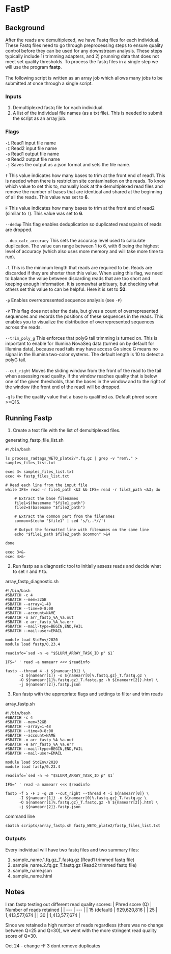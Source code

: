 # FastP

## Background
After the reads are demultiplexed, we have Fastq files for each individual. These Fastq files need to go through preprocessing steps to ensure quality control before they can be used for any downstream analysis. These steps typically include 1) trimming adapters, and 2) prunning data that does not meet set quality thresholds. To process the fastq files in a single step we will use the program **fastp**.  \
  \
The following script is written as an array job which allows many jobs to be submitted at once through a single script.     
  
### Inputs
1. Demultiplexed fastq file for each individual.
2. A list of the individual file names (as a txt file). This is needed to submit the script as an array job.
### Flags
`-i` Read1 input file name  \
`-I` Read2 input file name  \
`-o` Read1 output file name  \
`-O` Read2 output file name  \
`-j` Saves the output as a json format and sets the file name.  \
  \
`f` This value indicates how many bases to trim at the front end of read1. This is needed when there is restriction site contamination on the reads. To know which value to set this to, manually look at the demultiplexed read files and remove the number of bases that are identical and shared at the beginning of all the reads. This value was set to **6**.  \
  \
`F` This value indicates how many bases to trim at the front end of read2 (similar to `f`). This value was set to **6**.  \
  \
`--dedup` This flag enables deduplication so duplicated reads/pairs of reads are dropped.  \
  \
`--dup_calc_accuracy` This sets the accuracy level used to calculate duplication. The value can range between 1 to 6, with 6 being the highest level of accuracy (which also uses more memory and will take more time to run).  \
  \
`-l` This is the minimum length that reads are required to be. Reads are discarded if they are shorter than this value. When using this flag, we need to balance the value between discarding reads that are too short and keeping enough information. It is somewhat arbituary, but checking what others set this value to can be helpful. Here it is set to **50**.  \
  \
`-p` Enables overrepresented sequence analysis (see `-P`)  \
  \
`-P` This flag does not alter the data, but gives a count of overrepresented sequences and records the positions of these sequences in the reads. This enables you to visualize the distribution of overrepresented sequences across the reads.   \
  \
`--trim_poly_g` This enforces that polyG tail trimming is turned on. This is important to enable for Illumina NovaSeq data (turned on by default for Illumina data), because read tails may have access Gs since G means no signal in the Illumina two-color systems. The default length is 10 to detect a polyG tail.   \
  \
`--cut_right` Moves the sliding window from the front of the read to the tail when assessing read quality. If the window reaches quality that is below one of the given thresholds, than the bases in the window and to the right of the window (the front end of the read) will be dropped. 
  
`-q` Is the the quality value that a base is qualified as. Default phred score >=Q15.

## Running Fastp
1) Create a text file with the list of demultiplexed files.

generating_fastp_file_list.sh
```
#!/bin/bash

ls process_radtags_WETO_plate2/*.fq.gz | grep -v "rem\." > samples_files_list.txt

exec 3< samples_files_list.txt
exec 4> fastp_files_list.txt

# Read each line from the input file
while IFS= read -r file1_path <&3 && IFS= read -r file2_path <&3; do

    # Extract the base filenames
    file1=$(basename "$file1_path")
    file2=$(basename "$file2_path")

    # Extract the common part from the filenames
    common=$(echo "$file1" | sed 's/\..*//')

    # Output the formatted line with filenames on the same line
    echo "$file1_path $file2_path $common" >&4

done

exec 3<&-
exec 4>&-
```
2) Run fastp as a diagnostic tool to initially assess reads and decide what to set `f` and `F` to.  
  
array_fastp_diagnostic.sh
```
#!/bin/bash
#SBATCH -c 4
#SBATCH --mem=32GB
#SBATCH --array=1-48
#SBATCH --time=0-8:00
#SBATCH --account=NAME
#SBATCH -o arr_fastp_%A_%a.out
#SBATCH -e arr_fastp_%A_%a.err
#SBATCH --mail-type=BEGIN,END,FAIL
#SBATCH --mail-user=EMAIL

module load StdEnv/2020
module load fastp/0.23.4

readinfo=`sed -n -e "$SLURM_ARRAY_TASK_ID p" $1`

IFS=' ' read -a namearr <<< $readinfo

fastp --thread 4 -i ${namearr[0]} \
      -I ${namearr[1]} -o ${namearr[0]%.fastq.gz}_T.fastq.gz \
      -O ${namearr[1]%.fastq.gz}_T.fastq.gz -h ${namearr[2]}.html \
      -j ${namearr[2]}.fastp.json
```
3) Run fastp with the appropriate flags and settings to filter and trim reads
  
array_fastp.sh
```
#!/bin/bash
#SBATCH -c 4
#SBATCH --mem=32GB
#SBATCH --array=1-48
#SBATCH --time=0-8:00
#SBATCH --account=NAME
#SBATCH -o arr_fastp_%A_%a.out
#SBATCH -e arr_fastp_%A_%a.err
#SBATCH --mail-type=BEGIN,END,FAIL
#SBATCH --mail-user=EMAIL

module load StdEnv/2020
module load fastp/0.23.4

readinfo=`sed -n -e "$SLURM_ARRAY_TASK_ID p" $1`

IFS=' ' read -a namearr <<< $readinfo

fastp -f 5 -F 3 -q 20 --cut_right --thread 4 -i ${namearr[0]} \
      -I ${namearr[1]} -o ${namearr[0]%.fastq.gz}_T.fastq.gz \
      -O ${namearr[1]%.fastq.gz}_T.fastq.gz -h ${namearr[2]}.html \
	  -j ${namearr[2]}.fastp.json
```
command line
```
sbatch scripts/array_fastp.sh fastp_WETO_plate2/fastp_files_list.txt 
```
### Outputs
Every individual will have two fastq files and two summary files:
1) sample_name.1.fq.gz_T.fastq.gz (Read1 trimmed fastq file)
2) sample_name.2.fq.gz_T.fastq.gz (Read2 trimmed fastq file)
3) sample_name.json
4) sample_name.html

## Notes
I ran fastp testing out different read quality scores:
| Phred score (Q) | Number of reads retained |
| --- | --- |
| 15 (default) | 929,620,816 |
| 25 | 1,413,577,674 |
| 30 | 1,413,577,674 |
  
Since we retained a high number of reads regardless (there was no change between Q=25 and Q=30), we went with the more stringent read quality score of Q=30.

Oct 24 - change -F 3 dont remove duplicates 

